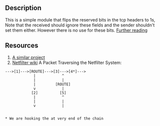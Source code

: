 ## Description

This is a simple module that flips the reserved bits in the tcp headers to 1s, Note that the received should ignore these fields and the sender shouldn't set them either. However there is no use for these bits. [Further reading](https://en.wikipedia.org/wiki/Transmission_Control_Protocol#TCP_segment_structure)

## Resources

1. [A similar project](https://infosecwriteups.com/linux-kernel-communication-part-1-netfilter-hooks-15c07a5a5c4e)
2. [Netfilter wiki](https://www.netfilter.org/documentation/HOWTO/netfilter-hacking-HOWTO-3.html)
   A Packet Traversing the Netfilter System:

```
--->[1]--->[ROUTE]--->[3]--->[4*]--->
             |            ^
             |            |
             |         [ROUTE]
             v            |
            [2]          [5]
             |            ^
             |            |
             v            |


* We are hooking the at very end of the chain
```

